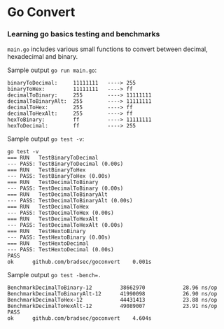 # Go Convert
### Learning go basics testing and benchmarks

`main.go` includes various small functions to convert between decimal, hexadecimal and binary.

Sample output `go run main.go`:  

```terminal
binaryToDecimal:	 11111111 	----> 255
binaryToHex:		 11111111 	----> ff
decimalToBinary:	 255 		----> 11111111
decimalToBinaryAlt:	 255 		----> 11111111
decimalToHex:		 255 		----> ff
decimalToHexAlt:	 255 		----> ff
hexToBinary:		 ff 		----> 11111111
hexToDecimal:		 ff 		----> 255
```

Sample output `go test -v`:  

```terminal
go test -v      
=== RUN   TestBinaryToDecimal
--- PASS: TestBinaryToDecimal (0.00s)
=== RUN   TestBinaryToHex
--- PASS: TestBinaryToHex (0.00s)
=== RUN   TestDecimalToBinary
--- PASS: TestDecimalToBinary (0.00s)
=== RUN   TestDecimalToBinaryAlt
--- PASS: TestDecimalToBinaryAlt (0.00s)
=== RUN   TestDecimalToHex
--- PASS: TestDecimalToHex (0.00s)
=== RUN   TestDecimalToHexAlt
--- PASS: TestDecimalToHexAlt (0.00s)
=== RUN   TestHextoBinary
--- PASS: TestHextoBinary (0.00s)
=== RUN   TestHextoDecimal
--- PASS: TestHextoDecimal (0.00s)
PASS
ok  	github.com/bradsec/goconvert	0.001s
```

Sample output `go test -bench=.`

```terminal
BenchmarkDecimalToBinary-12       	38662970	        28.96 ns/op
BenchmarkDecimalToBinaryAlt-12    	41990098	        26.90 ns/op
BenchmarkDecimalToHex-12          	44431413	        23.88 ns/op
BenchmarkDecimalToHexAlt-12       	49089007	        23.91 ns/op
PASS
ok  	github.com/bradsec/goconvert	4.604s
```


